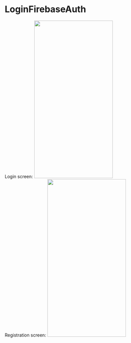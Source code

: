 # LoginFirebaseAuth



Login screen:
<img src="https://user-images.githubusercontent.com/26824882/198374846-0cecaa87-cd99-4913-b09e-69127c6290e2.png" width="250" height="500">
<br/>
Registration screen:
<img src="https://user-images.githubusercontent.com/26824882/198375195-ecddc0e8-cc6c-4b50-8c79-c554fe0976a9.png" width="250" height="500">
